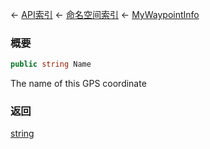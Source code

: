 ← [API索引](Api-Index) ← [命名空间索引](Namespace-Index) ← [MyWaypointInfo](Sandbox.ModAPI.Ingame.MyWaypointInfo)

### 概要

```csharp
public string Name
```

The name of this GPS coordinate

### 返回

[string](https://docs.microsoft.com/en-us/dotnet/api/System.String?view=netframework-4.6)

